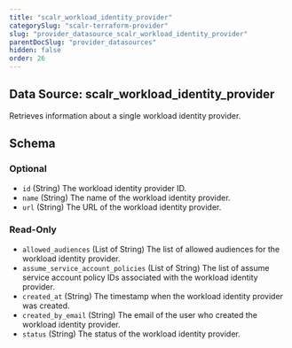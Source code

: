 ```yaml
---
title: "scalr_workload_identity_provider"
categorySlug: "scalr-terraform-provider"
slug: "provider_datasource_scalr_workload_identity_provider"
parentDocSlug: "provider_datasources"
hidden: false
order: 26
---
```

## Data Source: scalr_workload_identity_provider

Retrieves information about a single workload identity provider.



<!-- schema generated by tfplugindocs -->
## Schema

### Optional

- `id` (String) The workload identity provider ID.
- `name` (String) The name of the workload identity provider.
- `url` (String) The URL of the workload identity provider.

### Read-Only

- `allowed_audiences` (List of String) The list of allowed audiences for the workload identity provider.
- `assume_service_account_policies` (List of String) The list of assume service account policy IDs associated with the workload identity provider.
- `created_at` (String) The timestamp when the workload identity provider was created.
- `created_by_email` (String) The email of the user who created the workload identity provider.
- `status` (String) The status of the workload identity provider.

